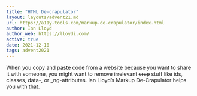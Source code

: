 ```yaml
---
title: "HTML De-crapulator"
layout: layouts/advent21.md
url: https://a11y-tools.com/markup-de-crapulator/index.html
author: Ian Lloyd
author_web: https://lloydi.com/
active: true
date: 2021-12-10
tags: advent2021
---
```

When you copy and paste code from a website because you want to share it with someone, you might want to remove irrelevant <s>crap</s> stuff like ids, classes, data-, or _ng-attributes. Ian Lloyd’s Markup De-Crapulator helps you with that.